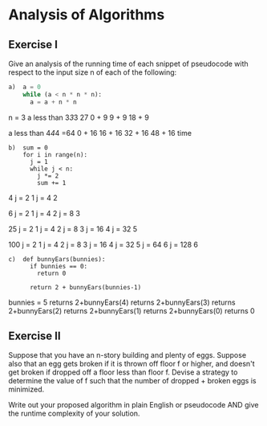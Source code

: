 # Analysis of Algorithms

## Exercise I

Give an analysis of the running time of each snippet of
pseudocode with respect to the input size n of each of the following:

```python
a)  a = 0
    while (a < n * n * n):
      a = a + n * n
```
n = 3
a less than 3*3*3 27
0 + 9
9 + 9
18 + 9

a less than 4*4*4 =64
0 + 16
16 + 16
32 + 16
48 + 16
time

```
b)  sum = 0
    for i in range(n):
      j = 1
      while j < n:
        j *= 2
        sum += 1
```
4 
j = 2     1
j = 4     2

6
j = 2     1
j = 4     2
j = 8     3

25
j = 2     1
j = 4     2
j = 8     3
j = 16    4
j = 32    5

100
j = 2     1
j = 4     2
j = 8     3
j = 16    4
j = 32    5
j = 64    6
j = 128   6
```
c)  def bunnyEars(bunnies):
      if bunnies == 0:
        return 0

      return 2 + bunnyEars(bunnies-1)
```

bunnies = 5
returns 2+bunnyEars(4)
    returns 2+bunnyEars(3)
      returns 2+bunnyEars(2)
        returns 2+bunnyEars(1)
          returns 2+bunnyEars(0)
returns 0



## Exercise II

Suppose that you have an n-story building and plenty of eggs. Suppose also that an egg gets broken if it is thrown off floor f or higher, and doesn't get broken if dropped off a floor less than floor f. Devise a strategy to determine the value of f such that the number of dropped + broken eggs is minimized.

Write out your proposed algorithm in plain English or pseudocode AND give the runtime complexity of your solution.
